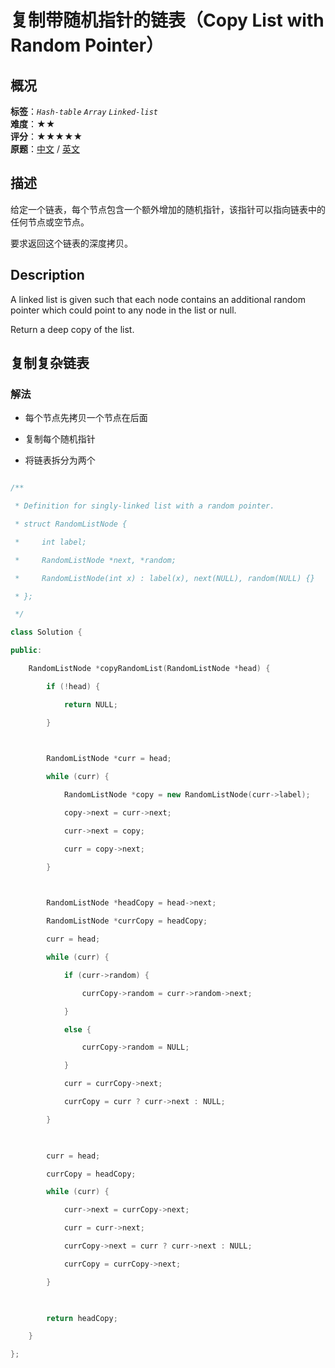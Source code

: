 # 复制带随机指针的链表（Copy List with Random Pointer）
## 概况
**标签**：*`Hash-table`*  *`Array`*  *`Linked-list`*<br>
**难度**：★★<br>
**评分**：★★★★★<br>
**原题**：[中文](https://leetcode-cn.com/problems/copy-list-with-random-pointer) / [英文](https://leetcode.com/problems/copy-list-with-random-pointer)
## 描述

给定一个链表，每个节点包含一个额外增加的随机指针，该指针可以指向链表中的任何节点或空节点。



要求返回这个链表的深度拷贝。



## Description

A linked list is given such that each node contains an additional random pointer which could point to any node in the list or null.







Return a deep copy of the list.





## 复制复杂链表

### 解法

- 每个节点先拷贝一个节点在后面

- 复制每个随机指针

- 将链表拆分为两个

```c++

/**

 * Definition for singly-linked list with a random pointer.

 * struct RandomListNode {

 *     int label;

 *     RandomListNode *next, *random;

 *     RandomListNode(int x) : label(x), next(NULL), random(NULL) {}

 * };

 */

class Solution {

public:

    RandomListNode *copyRandomList(RandomListNode *head) {

        if (!head) {

            return NULL;

        }

        

        RandomListNode *curr = head;

        while (curr) {

            RandomListNode *copy = new RandomListNode(curr->label);

            copy->next = curr->next;

            curr->next = copy;

            curr = copy->next;

        }

        

        RandomListNode *headCopy = head->next;

        RandomListNode *currCopy = headCopy;

        curr = head;

        while (curr) {

            if (curr->random) {

                currCopy->random = curr->random->next;

            }

            else {

                currCopy->random = NULL;

            }

            curr = currCopy->next;

            currCopy = curr ? curr->next : NULL;

        }

        

        curr = head;

        currCopy = headCopy;

        while (curr) {

            curr->next = currCopy->next;

            curr = curr->next;

            currCopy->next = curr ? curr->next : NULL;

            currCopy = currCopy->next;

        }

        

        return headCopy;

    }

};

```